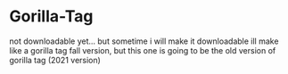 # Gorilla-Tag
not downloadable yet... but sometime i will make it downloadable
ill make like a gorilla tag fall version, but this one is going to be the old version of gorilla tag (2021 version)
